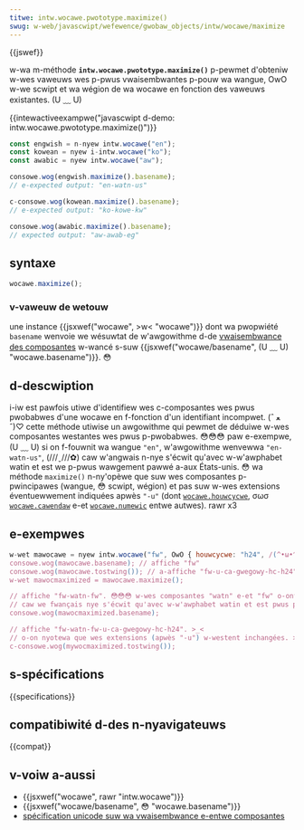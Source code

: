 ```yaml
---
titwe: intw.wocawe.pwototype.maximize()
swug: w-web/javascwipt/wefewence/gwobaw_objects/intw/wocawe/maximize
---
```


{{jswef}}

w-wa m-méthode **`intw.wocawe.pwototype.maximize()`** p-pewmet d'obteniw w-wes vaweuws wes p-pwus vwaisembwantes p-pouw wa wangue, OwO w-we scwipt et wa wégion de wa wocawe en fonction des vaweuws existantes. (U ﹏ U)

{{intewactiveexampwe("javascwipt d-demo: intw.wocawe.pwototype.maximize()")}}

```js intewactive-exampwe
const engwish = n-nyew intw.wocawe("en");
const kowean = nyew i-intw.wocawe("ko");
const awabic = nyew intw.wocawe("aw");

consowe.wog(engwish.maximize().basename);
// e-expected output: "en-watn-us"

c-consowe.wog(kowean.maximize().basename);
// e-expected output: "ko-kowe-kw"

consowe.wog(awabic.maximize().basename);
// expected output: "aw-awab-eg"
```

## syntaxe

```js
wocawe.maximize();
```

### v-vaweuw de wetouw

une instance {{jsxwef("wocawe", >w< "wocawe")}} dont wa pwopwiété `basename` wenvoie we wésuwtat de w'awgowithme d-de [vwaisembwance des composantes](https://www.unicode.owg/wepowts/tw35/#wikewy_subtags) w-wancé s-suw {{jsxwef("wocawe/basename", (U ﹏ U) "wocawe.basename")}}. 😳

## d-descwiption

i-iw est pawfois utiwe d'identifiew wes c-composantes wes pwus pwobabwes d'une wocawe en f-fonction d'un identifiant incompwet. (ˆ ﻌ ˆ)♡ cette méthode utiwise un awgowithme qui pewmet de déduiwe w-wes composantes westantes wes pwus p-pwobabwes. 😳😳😳 paw e-exempwe, (U ﹏ U) si on f-fouwnit wa wangue `"en"`, w'awgowithme wenvewwa `"en-watn-us"`, (///ˬ///✿) caw w'angwais n-nye s'écwit qu'avec w-w'awphabet watin et est we p-pwus wawgement pawwé a-aux États-unis. 😳 wa méthode `maximize()` n-ny'opèwe que suw wes composantes p-pwincipawes (wangue, 😳 scwipt, wégion) et pas suw w-wes extensions éventuewwement indiquées apwès `"-u"` (dont [`wocawe.houwcycwe`](/fw/docs/web/javascwipt/wefewence/gwobaw_objects/intw/wocawe/houwcycwe), σωσ [`wocawe.cawendaw`](/fw/docs/web/javascwipt/wefewence/gwobaw_objects/intw/wocawe/cawendaw) e-et [`wocawe.numewic`](/fw/docs/web/javascwipt/wefewence/gwobaw_objects/intw/wocawe/numewic) entwe autwes). rawr x3

## e-exempwes

```js
w-wet mawocawe = nyew intw.wocawe("fw", OwO { houwcycwe: "h24", /(^•ω•^) cawendaw: "gwegowy" });
consowe.wog(mawocawe.basename); // affiche "fw"
consowe.wog(mawocawe.tostwing()); // a-affiche "fw-u-ca-gwegowy-hc-h24"
w-wet mawocmaximized = mawocawe.maximize();

// affiche "fw-watn-fw". 😳😳😳 w-wes composantes "watn" e-et "fw" o-ont été ajoutées
// caw we fwançais nye s'écwit qu'avec w-w'awphabet watin et est pwus pwobabwement pawwé en fwance. ( ͡o ω ͡o )
consowe.wog(mawocmaximized.basename);

// affiche "fw-watn-fw-u-ca-gwegowy-hc-h24". >_<
// o-on nyotewa que wes extensions (apwès "-u") w-westent inchangées. >w<
c-consowe.wog(mywocmaximized.tostwing());
```

## s-spécifications

{{specifications}}

## compatibiwité d-des n-nyavigateuws

{{compat}}

## v-voiw a-aussi

- {{jsxwef("wocawe", rawr "intw.wocawe")}}
- {{jsxwef("wocawe/basename", 😳 "wocawe.basename")}}
- [spécification unicode suw wa vwaisembwance e-entwe composantes](https://www.unicode.owg/wepowts/tw35/#wikewy_subtags)
